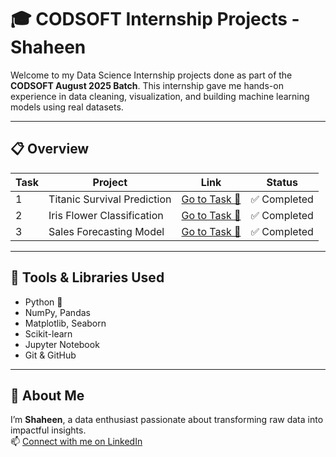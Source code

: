 # 🎓 CODSOFT Internship Projects - Shaheen

Welcome to my Data Science Internship projects done as part of the **CODSOFT August 2025 Batch**. This internship gave me hands-on experience in data cleaning, visualization, and building machine learning models using real datasets.

---

## 📋 Overview

| Task | Project                          | Link                                     | Status  |
|------|----------------------------------|------------------------------------------|---------|
| 1    | Titanic Survival Prediction      | [Go to Task 🔗](.https://github.com/Shaheen2428/CodSoft--Internship/tree/main/Task-1-Titanic-Survival)     | ✅ Completed |
| 2    | Iris Flower Classification       | [Go to Task 🔗](./Task-02-Iris-Classification) | ✅ Completed |
| 3    | Sales Forecasting Model          | [Go to Task 🔗](./Task-03-Sales-Prediction)     | ✅ Completed |

---

## 🚀 Tools & Libraries Used

- Python 🐍
- NumPy, Pandas
- Matplotlib, Seaborn
- Scikit-learn
- Jupyter Notebook
- Git & GitHub

---

## 🙋 About Me

I’m **Shaheen**, a data enthusiast passionate about transforming raw data into impactful insights.  
📫 [Connect with me on LinkedIn](https://www.linkedin.com/in/shaheen-bano-84b873349)
